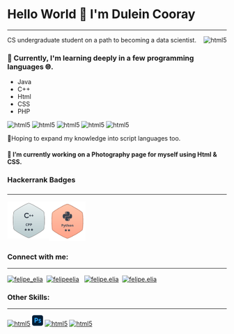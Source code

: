 <h1>Hello World 👋 I'm Dulein Cooray</h1> 
<hr size ="3">

<a> <img src="https://miro.medium.com/v2/resize:fit:720/format:webp/1*e4HBnH84BpwLCFr78xvfjg.gif" align="right" alt="html5" height="150" /></a>

CS undergraduate student on a path to becoming a data scientist. 

<h3 align="left">🌱 Currently, I'm learning deeply in a few programming languages 🌐.</h3> 
<ul>
	<li>Java</li>
	<li>C++</li>
  	<li>Html</li> 
  	<li>CSS</li>
  	<li>PHP</li>		
</ul> 

<div data-iframe-width="150" data-iframe-height="270" data-share-badge-id="60db37a7-9a36-465f-8465-05cfe4c076aa" data-share-badge-host="https://www.credly.com"></div><script type="text/javascript" async src="//cdn.credly.com/assets/utilities/embed.js"></script>

<a> <img src="https://github.com/detain/svg-logos/blob/07e36b4aa0691f3015886624395e083395e528c5/svg/j/java.svg" alt="html5" height="25" /></a>
<a> <img src="https://github.com/abranhe/programming-languages-logos/blob/master/src/cpp/cpp.svg" alt="html5" height="25" /></a>
<a> <img src="https://github.com/detain/svg-logos/blob/master/svg/h/html-1.svg" alt="html5" height="25" /></a>
<a> <img src="https://vectorwiki.com/images/YKL11__css.svg" alt="html5" height="25" /></a>
<a> <img src="https://github.com/detain/svg-logos/blob/07e36b4aa0691f3015886624395e083395e528c5/svg/p/php-1.svg" alt="html5" height="25" /></a>

🔭Hoping to expand my knowledge into script languages too.
<h4>📸 I’m currently working on a Photography page for myself using Html & CSS. <h4/>
	
<h3>Hackerrank Badges<h3/>
	<hr size ="1">
<a href="https://www.hackerrank.com/profile/duleincooray4"> <img src="https://github.com/duleincooray/HackerRank-Badges/blob/main/cpp.png" align="left" alt="html5" height="85" /></a> <a href="https://www.hackerrank.com/profile/duleincooray4"> <img src="https://github.com/duleincooray/HackerRank-Badges/blob/main/python.png" alt="html5" height="90" /></a>



<h3>Connect with me:</h3>
<hr size ="1">
<p>
	<a href="https://twitter.com/dulein_cooray" target="blank"><img align="center" src="https://raw.githubusercontent.com/rahuldkjain/github-profile-readme-generator/master/src/images/icons/Social/twitter.svg" alt="felipe_elia" height="25" /></a>&nbsp;
	<a href="https://www.linkedin.com/in/dulein-cooray-184b382b5/" target="blank"><img align="center" src="https://raw.githubusercontent.com/rahuldkjain/github-profile-readme-generator/master/src/images/icons/Social/linked-in-alt.svg" alt="felipeelia" height="25" /></a> &nbsp;
	<a href="https://web.facebook.com/dulein.cooray.5" target="blank"><img align="center" src="https://raw.githubusercontent.com/rahuldkjain/github-profile-readme-generator/master/src/images/icons/Social/facebook.svg" alt="felipe.elia" height="25" /></a>&nbsp;
	<a href="https://www.instagram.com/dulein.cooray/" target="blank"><img align="center" src="https://raw.githubusercontent.com/rahuldkjain/github-profile-readme-generator/master/src/images/icons/Social/instagram.svg" alt="felipe.elia" height="25" /></a>&nbsp;
	</p>

  <h3 align="left">Other Skills:</h3>
  <hr size ="1">
<p align="left">
	<a href="https://www.sketchup.com/" target="_blank" rel="noreferrer"> <img src="https://github.com/detain/svg-logos/blob/master/svg/s/sketchup-logo-2020.svg" alt="html5" height="25" /></a>
	<a href="https://www.adobe.com/products/photoshop.html" target="_blank" rel="noreferrer"> <img src="https://github.com/devicons/devicon/blob/master/icons/photoshop/photoshop-original.svg" alt="html5" height="25" /></a>
	<a href="https://lightroom.adobe.com/" target="_blank" rel="noreferrer"> <img src="https://github.com/pheralb/svgl/blob/main/static/library/lightroom.svg" alt="html5" height="25" /></a>
	<a href="https://www.adobe.com/products/indesign.html" target="_blank" rel="noreferrer"> <img src="https://github.com/pheralb/svgl/blob/main/static/library/indesign.svg" alt="html5" height="25" /></a>
</p>


  <!--
**duleincooray/duleincooray** is a ✨ _special_ ✨ repository because its `README.md` (this file) appears on your GitHub profile.

Here are some ideas to get you started:

- 🔭 I’m currently working on ...
- 🌱 I’m currently learning ...
- 👯 I’m looking to collaborate on ...
- 🤔 I’m looking for help with ...
- 💬 Ask me about ...
- 📫 How to reach me: ...
- 😄 Pronouns: ...
- ⚡ Fun fact: ...
-->
